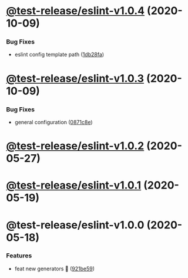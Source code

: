 # [@test-release/eslint-v1.0.4](https://github.com/developer239/test-release/compare/@test-release/eslint-v1.0.3...@test-release/eslint-v1.0.4) (2020-10-09)


### Bug Fixes

* eslint config template path ([1db28fa](https://github.com/developer239/test-release/commit/1db28fa3c9f0d38084622696d809dfe2f86ee556))

# [@test-release/eslint-v1.0.3](https://github.com/developer239/test-release/compare/@test-release/eslint-v1.0.2...@test-release/eslint-v1.0.3) (2020-10-09)


### Bug Fixes

* general configuration ([0871c8e](https://github.com/developer239/test-release/commit/0871c8e20b441a959ba4db381b39141682024d87))

# [@test-release/eslint-v1.0.2](https://github.com/developer239/test-release/compare/@test-release/eslint-v1.0.1...@test-release/eslint-v1.0.2) (2020-05-27)

# [@test-release/eslint-v1.0.1](https://github.com/developer239/test-release/compare/@test-release/eslint-v1.0.0...@test-release/eslint-v1.0.1) (2020-05-19)

# @test-release/eslint-v1.0.0 (2020-05-18)


### Features

* feat new generators 🚀 ([921be59](https://github.com/developer239/test-release/commit/921be594daa33c441152bedeadd92f62c386b32a))
